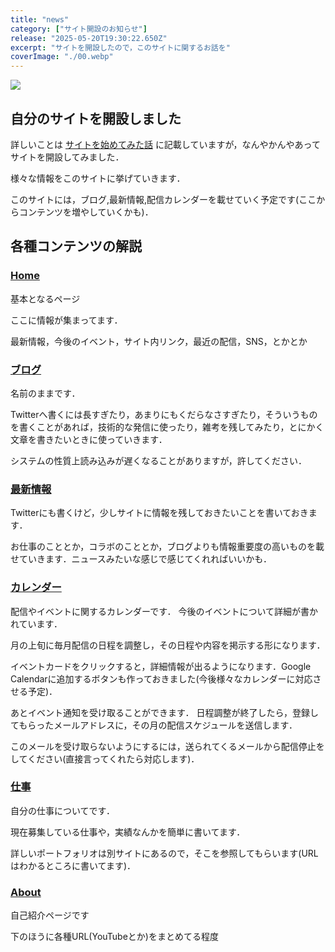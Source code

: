 ```yaml
---
title: "news"
category: ["サイト開設のお知らせ"]
release: "2025-05-20T19:30:22.650Z"
excerpt: "サイトを開設したので，このサイトに関するお話を"
coverImage: "./00.webp"
---
```


![](https://imagedelivery.net/3-0TnxhaMhG-JZpRRgtqfg/3f00ca0d-a213-47e5-5ce2-4572bd173400/siteMapLink)

## 自分のサイトを開設しました
詳しいことは [サイトを始めてみた話](https://tukurugi.uk/blogs/00blog-open/) に記載していますが，なんやかんやあってサイトを開設してみました．

様々な情報をこのサイトに挙げていきます．

このサイトには，ブログ,最新情報,配信カレンダーを載せていく予定です(ここからコンテンツを増やしていくかも)．

## 各種コンテンツの解説
### [Home](https://tukurugi.uk/)
基本となるページ 

ここに情報が集まってます．

最新情報，今後のイベント，サイト内リンク，最近の配信，SNS，とかとか

### [ブログ](https://tukurugi.uk/blogs/)
名前のままです．

Twitterへ書くには長すぎたり，あまりにもくだらなさすぎたり，そういうものを書くことがあれば，技術的な発信に使ったり，雑考を残してみたり，とにかく文章を書きたいときに使っていきます．

システムの性質上読み込みが遅くなることがありますが，許してください．

### [最新情報](https://tukurugi.uk/news/)
Twitterにも書くけど，少しサイトに情報を残しておきたいことを書いておきます．

お仕事のこととか，コラボのこととか，ブログよりも情報重要度の高いものを載せていきます．ニュースみたいな感じで感じてくれればいいかも．

### [カレンダー](https://tukurugi.uk/calendar/)
配信やイベントに関するカレンダーです．
今後のイベントについて詳細が書かれています．

月の上旬に毎月配信の日程を調整し，その日程や内容を掲示する形になります．

イベントカードをクリックすると，詳細情報が出るようになります．Google Calendarに追加するボタンも作っておきました(今後様々なカレンダーに対応させる予定)．

あとイベント通知を受け取ることができます．
日程調整が終了したら，登録してもらったメールアドレスに，その月の配信スケジュールを送信します．

このメールを受け取らないようにするには，送られてくるメールから配信停止をしてください(直接言ってくれたら対応します)．

### [仕事](https://tukurugi.uk/work/)
自分の仕事についてです．

現在募集している仕事や，実績なんかを簡単に書いてます．

詳しいポートフォリオは別サイトにあるので，そこを参照してもらいます(URLはわかるところに書いてます)．

### [About](https://tukurugi.uk/about/)
自己紹介ページです

下のほうに各種URL(YouTubeとか)をまとめてる程度





